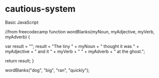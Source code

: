 # cautious-system

Basic JavaScript

//from freecodecamp
function wordBlanks(myNoun, myAdjective, myVerb, myAdverb) {

  var result = "";
  result = "The tiny " + myNoun + " thought it was " + myAdjective + " and it " + myVerb + " " + myAdverb + " at the ghost.";

  return result;
}

wordBlanks("dog", "big", "ran", "quickly");
